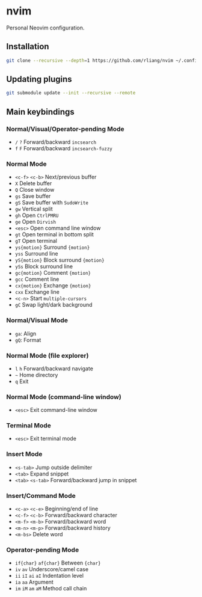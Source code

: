 # nvim
Personal Neovim configuration.

## Installation

```sh
git clone --recursive --depth=1 https://github.com/rliang/nvim ~/.config/nvim
```

## Updating plugins

```sh
git submodule update --init --recursive --remote
```

## Main keybindings

### Normal/Visual/Operator-pending Mode

* `/` `?` Forward/backward `incsearch`
* `f` `F` Forward/backward `incsearch-fuzzy`

### Normal Mode

* `<c-f>` `<c-b>` Next/previous buffer
* `X` Delete buffer
* `Q` Close window
* `gs` Save buffer
* `gS` Save buffer with `SudoWrite`
* `gw` Vertical split
* `gh` Open `CtrlPMRU`
* `ge` Open `Dirvish`
* `<esc>` Open command line window
* `gt` Open terminal in bottom split
* `gT` Open terminal
* `ys{motion}` Surround `{motion}`
* `yss` Surround line
* `yS{motion}` Block surround `{motion}`
* `ySs` Block surround line
* `gc{motion}` Comment `{motion}`
* `gcc` Comment line
* `cx{motion}` Exchange `{motion}`
* `cxx` Exchange line
* `<c-n>` Start `multiple-cursors`
* `gC` Swap light/dark background

### Normal/Visual Mode

* `ga`: Align
* `gQ`: Format

### Normal Mode (file explorer)

* `l` `h` Forward/backward navigate
* `~` Home directory
* `q` Exit

### Normal Mode (command-line window)

* `<esc>` Exit command-line window

### Terminal Mode

* `<esc>` Exit terminal mode

### Insert Mode

* `<s-tab>` Jump outside delimiter
* `<tab>` Expand snippet
* `<tab>` `<s-tab>` Forward/backward jump in snippet

### Insert/Command Mode

* `<c-a>` `<c-e>` Beginning/end of line
* `<c-f>` `<c-b>` Forward/backward character
* `<m-f>` `<m-b>` Forward/backward word
* `<m-n>` `<m-p>` Forward/backward history
* `<m-bs>` Delete word

### Operator-pending Mode

* `if{char}` `af{char}` Between `{char}`
* `iv` `av` Underscore/camel case
* `ii` `iI` `ai` `aI` Indentation level
* `ia` `aa` Argument
* `im` `iM` `am` `aM` Method call chain
